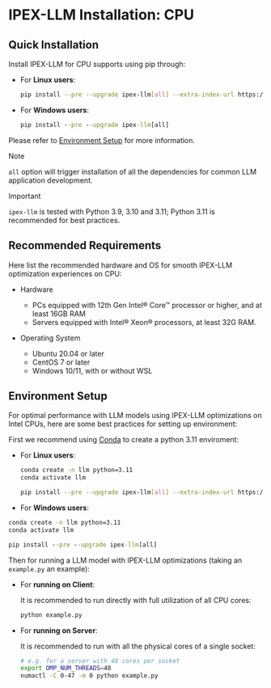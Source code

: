 # IPEX-LLM Installation: CPU

## Quick Installation

Install IPEX-LLM for CPU supports using pip through:

- For **Linux users**:

  ```bash
  pip install --pre --upgrade ipex-llm[all] --extra-index-url https://download.pytorch.org/whl/cpu
  ```

- For **Windows users**:

  ```cmd
  pip install --pre --upgrade ipex-llm[all]
  ```

Please refer to [Environment Setup](#environment-setup) for more information.

> [!NOTE]
> `all` option will trigger installation of all the dependencies for common LLM application development.

> [!IMPORTANT]
> `ipex-llm` is tested with Python 3.9, 3.10 and 3.11; Python 3.11 is recommended for best practices.


## Recommended Requirements

Here list the recommended hardware and OS for smooth IPEX-LLM optimization experiences on CPU:

* Hardware

  * PCs equipped with 12th Gen Intel® Core™ processor or higher, and at least 16GB RAM
  * Servers equipped with Intel® Xeon® processors, at least 32G RAM.

* Operating System

  * Ubuntu 20.04 or later
  * CentOS 7 or later
  * Windows 10/11, with or without WSL

## Environment Setup

For optimal performance with LLM models using IPEX-LLM optimizations on Intel CPUs, here are some best practices for setting up environment:

First we recommend using [Conda](https://conda-forge.org/download/) to create a python 3.11 enviroment:

- For **Linux users**:

  ```bash
  conda create -n llm python=3.11
  conda activate llm

  pip install --pre --upgrade ipex-llm[all] --extra-index-url https://download.pytorch.org/whl/cpu
  ```

- For **Windows users**:
```cmd
conda create -n llm python=3.11
conda activate llm

pip install --pre --upgrade ipex-llm[all]
```

Then for running a LLM model with IPEX-LLM optimizations (taking an `example.py` an example):

- For **running on Client**:

  It is recommended to run directly with full utilization of all CPU cores:

  ```bash
  python example.py
  ```

- For **running on Server**:

  It is recommended to run with all the physical cores of a single socket:

  ```bash
  # e.g. for a server with 48 cores per socket
  export OMP_NUM_THREADS=48
  numactl -C 0-47 -m 0 python example.py
  ```
